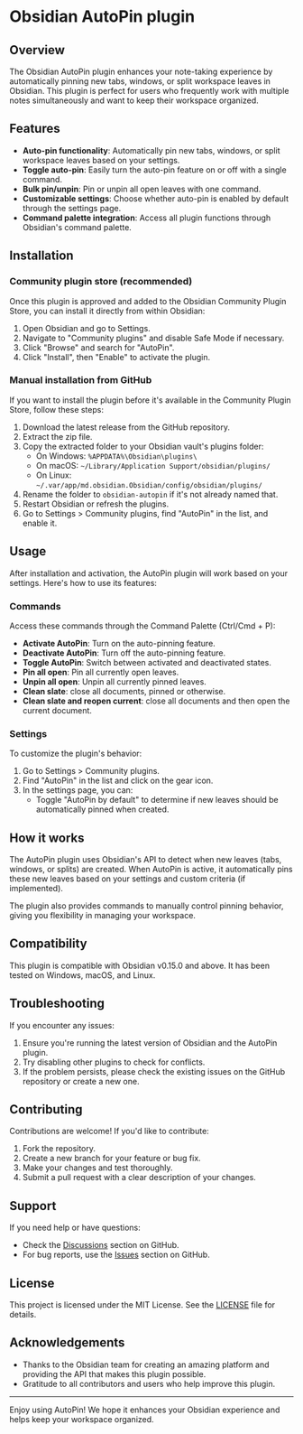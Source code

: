 # Obsidian AutoPin plugin

## Overview

The Obsidian AutoPin plugin enhances your note-taking experience by automatically pinning new tabs, windows, or split workspace leaves in Obsidian. This plugin is perfect for users who frequently work with multiple notes simultaneously and want to keep their workspace organized.

## Features

- **Auto-pin functionality**: Automatically pin new tabs, windows, or split workspace leaves based on your settings.
- **Toggle auto-pin**: Easily turn the auto-pin feature on or off with a single command.
- **Bulk pin/unpin**: Pin or unpin all open leaves with one command.
- **Customizable settings**: Choose whether auto-pin is enabled by default through the settings page.
- **Command palette integration**: Access all plugin functions through Obsidian's command palette.

## Installation

### Community plugin store (recommended)

Once this plugin is approved and added to the Obsidian Community Plugin Store, you can install it directly from within Obsidian:

1. Open Obsidian and go to Settings.
2. Navigate to "Community plugins" and disable Safe Mode if necessary.
3. Click "Browse" and search for "AutoPin".
4. Click "Install", then "Enable" to activate the plugin.

### Manual installation from GitHub

If you want to install the plugin before it's available in the Community Plugin Store, follow these steps:

1. Download the latest release from the GitHub repository.
2. Extract the zip file.
3. Copy the extracted folder to your Obsidian vault's plugins folder:
   - On Windows: `%APPDATA%\Obsidian\plugins\`
   - On macOS: `~/Library/Application Support/obsidian/plugins/`
   - On Linux: `~/.var/app/md.obsidian.Obsidian/config/obsidian/plugins/`
4. Rename the folder to `obsidian-autopin` if it's not already named that.
5. Restart Obsidian or refresh the plugins.
6. Go to Settings > Community plugins, find "AutoPin" in the list, and enable it.

## Usage

After installation and activation, the AutoPin plugin will work based on your settings. Here's how to use its features:

### Commands

Access these commands through the Command Palette (Ctrl/Cmd + P):

- **Activate AutoPin**: Turn on the auto-pinning feature.
- **Deactivate AutoPin**: Turn off the auto-pinning feature.
- **Toggle AutoPin**: Switch between activated and deactivated states.
- **Pin all open**: Pin all currently open leaves.
- **Unpin all open**: Unpin all currently pinned leaves.
- **Clean slate**: close all documents, pinned or otherwise.
- **Clean slate and reopen current**: close all documents and then open the current document.

### Settings

To customize the plugin's behavior:

1. Go to Settings > Community plugins.
2. Find "AutoPin" in the list and click on the gear icon.
3. In the settings page, you can:
   - Toggle "AutoPin by default" to determine if new leaves should be automatically pinned when created.

## How it works

The AutoPin plugin uses Obsidian's API to detect when new leaves (tabs, windows, or splits) are created. When AutoPin is active, it automatically pins these new leaves based on your settings and custom criteria (if implemented).

The plugin also provides commands to manually control pinning behavior, giving you flexibility in managing your workspace.

## Compatibility

This plugin is compatible with Obsidian v0.15.0 and above. It has been tested on Windows, macOS, and Linux.

## Troubleshooting

If you encounter any issues:

1. Ensure you're running the latest version of Obsidian and the AutoPin plugin.
2. Try disabling other plugins to check for conflicts.
3. If the problem persists, please check the existing issues on the GitHub repository or create a new one.

## Contributing

Contributions are welcome! If you'd like to contribute:

1. Fork the repository.
2. Create a new branch for your feature or bug fix.
3. Make your changes and test thoroughly.
4. Submit a pull request with a clear description of your changes.

## Support

If you need help or have questions:

- Check the [Discussions](https://github.com/jeetsukumaran/obsidian-autopin/discussions) section on GitHub.
- For bug reports, use the [Issues](https://github.com/jeetsukumaran/obsidian-autopin/issues) section on GitHub.

## License

This project is licensed under the MIT License. See the [LICENSE](LICENSE) file for details.

## Acknowledgements

- Thanks to the Obsidian team for creating an amazing platform and providing the API that makes this plugin possible.
- Gratitude to all contributors and users who help improve this plugin.

---

Enjoy using AutoPin! We hope it enhances your Obsidian experience and helps keep your workspace organized.
